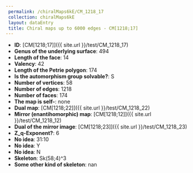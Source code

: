 ```yaml
--- 
 permalink: /chiralMaps6kE/CM_1218_17 
 collection: chiralMaps6kE
 layout: dataEntry
 title: Chiral maps up to 6000 edges - CM[1218;17]
---
```


- **ID**: [CM[1218;17]]({{ site.url }}/test/CM_1218_17)
- **Genus of the underlying surface**: 494
- **Length of the face**: 14
- **Valency**: 42
- **Length of the Petrie polygon**: 174
- **Is the automorphism group solvable?**: S
- **Number of vertices**: 58
- **Number of edges**: 1218
- **Number of faces**: 174
- **The map is self-**: none
- **Dual map**: [CM[1218;22]]({{ site.url }}/test/CM_1218_22)
- **Mirror (enantihomorphic) map**: [CM[1218;12]]({{ site.url }}/test/CM_1218_12)
- **Dual of the mirror image**: [CM[1218;23]]({{ site.url }}/test/CM_1218_23)
- **Z_q-Exponent?**: 6
- **No idea**:  31:10
- **No idea**: Y
- **No idea**: N
- **Skeleton**: Sk(58;4)^3
- **Some other kind of skeleton**: nan
